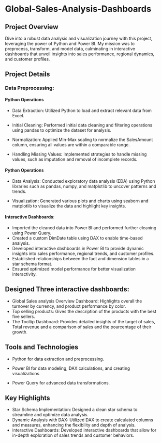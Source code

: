# Global-Sales-Analysis-Dashboards
## Project Overview
Dive into a robust data analysis and visualization journey with this project, leveraging the power of Python and Power BI. My mission was to preprocess, transform, and model data, culminating in interactive dashboards that unveil insights into sales performance, regional dynamics, and customer profiles. 
## Project Details
### Data Preprocessing:
#### Python Operations
- Data Extraction: Utilized Python to load and extract relevant data from Excel.

- Initial Cleaning: Performed initial data cleaning and filtering operations using pandas to optimize the dataset for analysis.

- Normalization: Applied Min-Max scaling to normalize the SalesAmount column, ensuring all values are within a comparable range.

- Handling Missing Values: Implemented strategies to handle missing values, such as imputation and removal of incomplete records.
#### Python Operations
- Data Analysis: Conducted exploratory data analysis (EDA) using Python libraries such as pandas, numpy, and matplotlib to uncover patterns and trends.

- Visualization: Generated various plots and charts using seaborn and matplotlib to visualize the data and highlight key insights.
#### Interactive Dashboards:
- Imported the cleaned data into Power BI and performed further cleaning using Power Query.
- Created a custom DimDate table using DAX to enable time-based analysis.
- Developed interactive dashboards in Power BI to provide dynamic insights into sales performance, regional trends, and customer profiles.
- Established relationships between the fact and dimension tables in a star schema format.
- Ensured optimized model performance for better visualization interactivity.

## Designed Three interactive dashboards:

- Global Sales analysis Overview Dashboard: Highlights overall the turnover by currency, and product performance by color.
- Top selling products: Gives the description of the products with the best five sellers. 
- The Tooltip Dashboard: Provides detailed insights of the target of sales, Total revenue and a comparison of sales and the pourcentage of their growth.

## Tools and Technologies

- Python for data extraction and preprocessing.

- Power BI for data modeling, DAX calculations, and creating visualizations.

- Power Query for advanced data transformations.

## Key Highlights
- Star Schema Implementation: Designed a clean star schema to streamline and optimize data analysis.
- Dynamic Analysis with DAX: Utilized DAX to create calculated columns and measures, enhancing the flexibility and depth of analysis.
- Interactive Dashboards: Developed interactive dashboards that allow for in-depth exploration of sales trends and customer behaviors.



